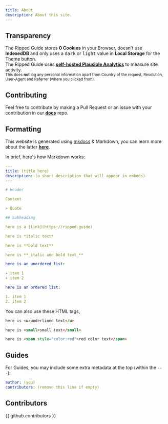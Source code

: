 ```yaml
---
title: About
description: About this site.
---
```

## Transparency

The Ripped Guide stores **0 Cookies** in your Browser, doesn't use **IndexedDB** and only uses a <kbd>dark</kbd> or <kbd>light</kbd> value in **Local Storage** for the Theme button.  
The Ripped Guide uses [**self-hosted Plausible Analytics**](https://plausible.io/self-hosted-web-analytics) to measure site activity.  
<small>This does __not__ log any personal information apart from Country of the request, Resolution, User-Agent and Referrer (where you clicked from).</small>

## Contributing

Feel free to contribute by making a Pull Request or an issue with your contribution in our [**docs**](https://github.com/rippedpiracy/docs) repo.

## Formatting

This website is generated using [mkdocs](https://www.mkdocs.org) & Markdown, you can learn more about the latter [**here**](https://www.markdowntutorial.com/).

In brief, here's how Markdown works:

```yml
---
title: (title here)
description: (a short description that will appear in embeds)
---

# Header 

Content

> Quote

## Subheading

here is a [link]​(https://ripped.guide)

here is *italic text*

here is **bold text**

here is **_italic and bold text_**

here is an unordered list:

- item 1
- item 2

here is an ordered list:

1. item 1
2. item 2

```
You can also use these HTML tags,
```html
here is <u>underlined text</u>

here is <small>small text</small>

here is <span style="color:red">red color text</span>
```

## Guides

For Guides, you may include some extra metadata at the top (within the `---`):

```yml
author: (you)
contributors: (remove this line if empty)
```

## Contributors

{{ github.contributors }}
